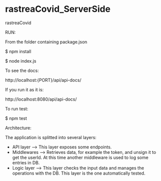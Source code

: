 # rastreaCovid_ServerSide
rastreaCovid

RUN:

From the folder containing package.json

$ npm install

$ node index.js 

To see the docs:

http://localhost:{PORT}/api/api-docs/

If you run it as it is:

http://localhost:8080/api/api-docs/

To run test:

$ npm test


Architecture:

The application is splitted into several layers:

- API layer --> This layer exposes some endpoints.
- Middlewares --> Retrieves data, for example the token, and unsign it to get the userId. At this time another middleware is used to log some entries in DB.
- Logic layer --> This layer checks the input data and manages the operations with the DB. This layer is the one automatically tested.
